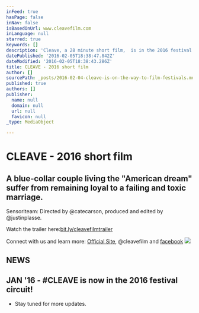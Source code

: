 ```yaml
---
inFeed: true
hasPage: false
inNav: false
isBasedOnUrl: www.cleavefilm.com
inLanguage: null
starred: true
keywords: []
description: 'Cleave, a 28 minute short film,  is in the 2016 festival circuit'
datePublished: '2016-02-05T18:38:47.842Z'
dateModified: '2016-02-05T18:38:43.286Z'
title: CLEAVE - 2016 short film
author: []
sourcePath: _posts/2016-02-04-cleave-is-on-the-way-to-film-festivals.md
published: true
authors: []
publisher:
  name: null
  domain: null
  url: null
  favicon: null
_type: MediaObject

---
```

# CLEAVE - 2016 short film

## A blue-collar couple living the "American dream" suffer from remaining loyal to a failing and toxic marriage.  

Sensoriteam: Directed by @catecarson, produced and edited by @justinplasse. 

Watch the trailer here:[bit.ly/cleavefilmtrailer ][0]

Connect with us and learn more: [Official Site][1], @cleavefilm and [facebook][2]
![](https://s3-us-west-2.amazonaws.com/the-grid-img/p/5530e123f47f21ddf562cc4b3ea558fc138af86f.jpg)

## NEWS

## JAN '16 - \#CLEAVE is now in the 2016 festival circuit!

* Stay tuned for more updates. 

[0]: https://app.thegrid.io/posts/e297662b-5cfa-4ffe-9259-b4e7b792040f/bit.ly/cleavefilmtrailer
[1]: www.cleavefilm.com
[2]: www.facebook.com/whatsyourcleave